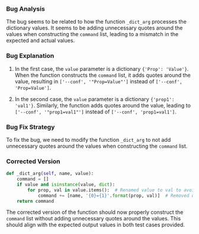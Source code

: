 ### Bug Analysis
The bug seems to be related to how the function `_dict_arg` processes the dictionary values. It seems to be adding unnecessary quotes around the values when constructing the `command` list, leading to a mismatch in the expected and actual values.

### Bug Explanation
1. In the first case, the `value` parameter is a dictionary `{'Prop': 'Value'}`. When the function constructs the `command` list, it adds quotes around the value, resulting in `['--conf', '"Prop=Value"']` instead of `['--conf', 'Prop=Value']`.

2. In the second case, the `value` parameter is a dictionary `{'prop1': 'val1'}`. Similarly, the function adds quotes around the value, leading to `['--conf', '"prop1=val1"']` instead of `['--conf', 'prop1=val1']`.

### Bug Fix Strategy
To fix the bug, we need to modify the function `_dict_arg` to not add unnecessary quotes around the values when constructing the `command` list.

### Corrected Version
```python
def _dict_arg(self, name, value):
    command = []
    if value and isinstance(value, dict):
        for prop, val in value.items():  # Renamed value to val to avoid variable name conflict
            command += [name, '{0}={1}'.format(prop, val)]  # Removed unnecessary quotes
    return command
``` 

The corrected version of the function should now properly construct the `command` list without adding unnecessary quotes around the values. This should align with the expected output values in both test cases provided.